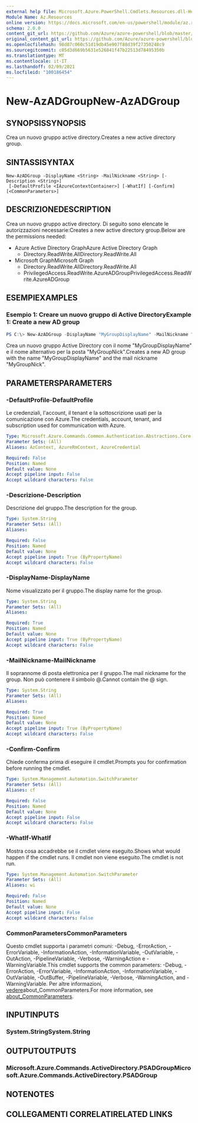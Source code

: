 ```yaml
---
external help file: Microsoft.Azure.PowerShell.Cmdlets.Resources.dll-Help.xml
Module Name: Az.Resources
online version: https://docs.microsoft.com/en-us/powershell/module/az.resources/new-azadgroup
schema: 2.0.0
content_git_url: https://github.com/Azure/azure-powershell/blob/master/src/Resources/Resources/help/New-AzADGroup.md
original_content_git_url: https://github.com/Azure/azure-powershell/blob/master/src/Resources/Resources/help/New-AzADGroup.md
ms.openlocfilehash: 98d87c060c51d19db45e907f88d39f27350248c9
ms.sourcegitcommit: c05d3d669b5631e526841f47b22513d78495350b
ms.translationtype: MT
ms.contentlocale: it-IT
ms.lasthandoff: 02/09/2021
ms.locfileid: "100186454"
---
```

# <span data-ttu-id="36e95-101">New-AzADGroup</span><span class="sxs-lookup"><span data-stu-id="36e95-101">New-AzADGroup</span></span>

## <span data-ttu-id="36e95-102">SYNOPSIS</span><span class="sxs-lookup"><span data-stu-id="36e95-102">SYNOPSIS</span></span>
<span data-ttu-id="36e95-103">Crea un nuovo gruppo active directory.</span><span class="sxs-lookup"><span data-stu-id="36e95-103">Creates a new active directory group.</span></span>

## <span data-ttu-id="36e95-104">SINTASSI</span><span class="sxs-lookup"><span data-stu-id="36e95-104">SYNTAX</span></span>

```
New-AzADGroup -DisplayName <String> -MailNickname <String> [-Description <String>]
 [-DefaultProfile <IAzureContextContainer>] [-WhatIf] [-Confirm] [<CommonParameters>]
```

## <span data-ttu-id="36e95-105">DESCRIZIONE</span><span class="sxs-lookup"><span data-stu-id="36e95-105">DESCRIPTION</span></span>
<span data-ttu-id="36e95-106">Crea un nuovo gruppo active directory. Di seguito sono elencate le autorizzazioni necessarie:</span><span class="sxs-lookup"><span data-stu-id="36e95-106">Creates a new active directory group.Below are the permissions needed:</span></span>

- <span data-ttu-id="36e95-107">Azure Active Directory Graph</span><span class="sxs-lookup"><span data-stu-id="36e95-107">Azure Active Directory Graph</span></span>
  - <span data-ttu-id="36e95-108">Directory.ReadWrite.All</span><span class="sxs-lookup"><span data-stu-id="36e95-108">Directory.ReadWrite.All</span></span>
- <span data-ttu-id="36e95-109">Microsoft Graph</span><span class="sxs-lookup"><span data-stu-id="36e95-109">Microsoft Graph</span></span>
  - <span data-ttu-id="36e95-110">Directory.ReadWrite.All</span><span class="sxs-lookup"><span data-stu-id="36e95-110">Directory.ReadWrite.All</span></span>
  - <span data-ttu-id="36e95-111">PrivilegedAccess.ReadWrite.AzureADGroup</span><span class="sxs-lookup"><span data-stu-id="36e95-111">PrivilegedAccess.ReadWrite.AzureADGroup</span></span>

## <span data-ttu-id="36e95-112">ESEMPI</span><span class="sxs-lookup"><span data-stu-id="36e95-112">EXAMPLES</span></span>

### <span data-ttu-id="36e95-113">Esempio 1: Creare un nuovo gruppo di Active Directory</span><span class="sxs-lookup"><span data-stu-id="36e95-113">Example 1: Create a new AD group</span></span>

```powershell
PS C:\> New-AzADGroup -DisplayName "MyGroupDisplayName" -MailNickname "MyGroupNick"
```

<span data-ttu-id="36e95-114">Crea un nuovo gruppo Active Directory con il nome "MyGroupDisplayName" e il nome alternativo per la posta "MyGroupNick".</span><span class="sxs-lookup"><span data-stu-id="36e95-114">Creates a new AD group with the name "MyGroupDisplayName" and the mail nickname "MyGroupNick".</span></span>

## <span data-ttu-id="36e95-115">PARAMETERS</span><span class="sxs-lookup"><span data-stu-id="36e95-115">PARAMETERS</span></span>

### <span data-ttu-id="36e95-116">-DefaultProfile</span><span class="sxs-lookup"><span data-stu-id="36e95-116">-DefaultProfile</span></span>
<span data-ttu-id="36e95-117">Le credenziali, l'account, il tenant e la sottoscrizione usati per la comunicazione con Azure.</span><span class="sxs-lookup"><span data-stu-id="36e95-117">The credentials, account, tenant, and subscription used for communication with Azure.</span></span>

```yaml
Type: Microsoft.Azure.Commands.Common.Authentication.Abstractions.Core.IAzureContextContainer
Parameter Sets: (All)
Aliases: AzContext, AzureRmContext, AzureCredential

Required: False
Position: Named
Default value: None
Accept pipeline input: False
Accept wildcard characters: False
```

### <span data-ttu-id="36e95-118">-Descrizione</span><span class="sxs-lookup"><span data-stu-id="36e95-118">-Description</span></span>
<span data-ttu-id="36e95-119">Descrizione del gruppo.</span><span class="sxs-lookup"><span data-stu-id="36e95-119">The description for the group.</span></span>

```yaml
Type: System.String
Parameter Sets: (All)
Aliases:

Required: False
Position: Named
Default value: None
Accept pipeline input: True (ByPropertyName)
Accept wildcard characters: False
```

### <span data-ttu-id="36e95-120">-DisplayName</span><span class="sxs-lookup"><span data-stu-id="36e95-120">-DisplayName</span></span>
<span data-ttu-id="36e95-121">Nome visualizzato per il gruppo.</span><span class="sxs-lookup"><span data-stu-id="36e95-121">The display name for the group.</span></span>

```yaml
Type: System.String
Parameter Sets: (All)
Aliases:

Required: True
Position: Named
Default value: None
Accept pipeline input: True (ByPropertyName)
Accept wildcard characters: False
```

### <span data-ttu-id="36e95-122">-MailNickname</span><span class="sxs-lookup"><span data-stu-id="36e95-122">-MailNickname</span></span>
<span data-ttu-id="36e95-123">Il soprannome di posta elettronica per il gruppo.</span><span class="sxs-lookup"><span data-stu-id="36e95-123">The mail nickname for the group.</span></span> <span data-ttu-id="36e95-124">Non può contenere il simbolo @.</span><span class="sxs-lookup"><span data-stu-id="36e95-124">Cannot contain the @ sign.</span></span>

```yaml
Type: System.String
Parameter Sets: (All)
Aliases:

Required: True
Position: Named
Default value: None
Accept pipeline input: True (ByPropertyName)
Accept wildcard characters: False
```

### <span data-ttu-id="36e95-125">-Confirm</span><span class="sxs-lookup"><span data-stu-id="36e95-125">-Confirm</span></span>
<span data-ttu-id="36e95-126">Chiede conferma prima di eseguire il cmdlet.</span><span class="sxs-lookup"><span data-stu-id="36e95-126">Prompts you for confirmation before running the cmdlet.</span></span>

```yaml
Type: System.Management.Automation.SwitchParameter
Parameter Sets: (All)
Aliases: cf

Required: False
Position: Named
Default value: None
Accept pipeline input: False
Accept wildcard characters: False
```

### <span data-ttu-id="36e95-127">-WhatIf</span><span class="sxs-lookup"><span data-stu-id="36e95-127">-WhatIf</span></span>
<span data-ttu-id="36e95-128">Mostra cosa accadrebbe se il cmdlet viene eseguito.</span><span class="sxs-lookup"><span data-stu-id="36e95-128">Shows what would happen if the cmdlet runs.</span></span>
<span data-ttu-id="36e95-129">Il cmdlet non viene eseguito.</span><span class="sxs-lookup"><span data-stu-id="36e95-129">The cmdlet is not run.</span></span>

```yaml
Type: System.Management.Automation.SwitchParameter
Parameter Sets: (All)
Aliases: wi

Required: False
Position: Named
Default value: None
Accept pipeline input: False
Accept wildcard characters: False
```

### <span data-ttu-id="36e95-130">CommonParameters</span><span class="sxs-lookup"><span data-stu-id="36e95-130">CommonParameters</span></span>
<span data-ttu-id="36e95-131">Questo cmdlet supporta i parametri comuni: -Debug, -ErrorAction, -ErrorVariable, -InformationAction, -InformationVariable, -OutVariable, -OutAction, -PipelineVariable, -Verbose, -WarningAction e -WarningVariable.</span><span class="sxs-lookup"><span data-stu-id="36e95-131">This cmdlet supports the common parameters: -Debug, -ErrorAction, -ErrorVariable, -InformationAction, -InformationVariable, -OutVariable, -OutBuffer, -PipelineVariable, -Verbose, -WarningAction, and -WarningVariable.</span></span> <span data-ttu-id="36e95-132">Per altre informazioni, [vedere](http://go.microsoft.com/fwlink/?LinkID=113216)about_CommonParameters.</span><span class="sxs-lookup"><span data-stu-id="36e95-132">For more information, see [about_CommonParameters](http://go.microsoft.com/fwlink/?LinkID=113216).</span></span>

## <span data-ttu-id="36e95-133">INPUT</span><span class="sxs-lookup"><span data-stu-id="36e95-133">INPUTS</span></span>

### <span data-ttu-id="36e95-134">System.String</span><span class="sxs-lookup"><span data-stu-id="36e95-134">System.String</span></span>

## <span data-ttu-id="36e95-135">OUTPUT</span><span class="sxs-lookup"><span data-stu-id="36e95-135">OUTPUTS</span></span>

### <span data-ttu-id="36e95-136">Microsoft.Azure.Commands.ActiveDirectory.PSADGroup</span><span class="sxs-lookup"><span data-stu-id="36e95-136">Microsoft.Azure.Commands.ActiveDirectory.PSADGroup</span></span>

## <span data-ttu-id="36e95-137">NOTE</span><span class="sxs-lookup"><span data-stu-id="36e95-137">NOTES</span></span>

## <span data-ttu-id="36e95-138">COLLEGAMENTI CORRELATI</span><span class="sxs-lookup"><span data-stu-id="36e95-138">RELATED LINKS</span></span>
